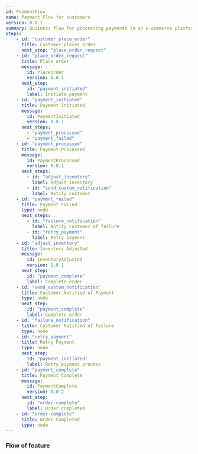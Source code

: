 ```yaml
---
id: PaymentFlow
name: Payment Flow for customers
version: 0.0.1
summary: Business flow for processing payments in an e-commerce platform
steps:
    - id: "customer_place_order"
      title: Customer places order
      next_step: "place_order_request"
    - id: "place_order_request"
      title: Place order
      message:
        id: PlaceOrder
        version: 0.0.1
      next_step:
        id: "payment_initiated"
        label: Initiate payment
    - id: "payment_initiated"
      title: Payment Initiated
      message:
        id: PaymentInitiated
        version: 0.0.1
      next_steps:
        - "payment_processed"
        - "payment_failed"
    - id: "payment_processed"
      title: Payment Processed
      message:
        id: PaymentProcessed
        version: 0.0.1
      next_steps:
        - id: "adjust_inventory"
          label: Adjust inventory
        - id: "send_custom_notification"
          label: Notify customer
    - id: "payment_failed"
      title: Payment Failed
      type: node
      next_steps:
        - id: "failure_notification"
          label: Notify customer of failure
        - id: "retry_payment"
          label: Retry payment
    - id: "adjust_inventory"
      title: Inventory Adjusted
      message:
        id: InventoryAdjusted
        version: 1.0.1
      next_step:
        id: "payment_complete"
        label: Complete order
    - id: "send_custom_notification"
      title: Customer Notified of Payment
      type: node
      next_step:
        id: "payment_complete"
        label: Complete order
    - id: "failure_notification"
      title: Customer Notified of Failure
      type: node
    - id: "retry_payment"
      title: Retry Payment
      type: node
      next_step:
        id: "payment_initiated"
        label: Retry payment process
    - id: "payment_complete"
      title: Payment Complete
      message:
        id: PaymentComplete
        version: 0.0.2
      next_step:
        id: "order-complete"
        label: Order completed
    - id: "order-complete"
      title: Order Completed
      type: node
---
```


### Flow of feature
<NodeGraph/>